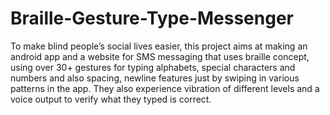 # Braille-Gesture-Type-Messenger
To make blind people’s social lives easier, this project aims at making an android app and a website for SMS messaging that uses braille concept, using over 30+ gestures for typing alphabets, special characters and numbers and also spacing, newline features just by swiping in various patterns in the app. They also experience vibration of different levels and a voice output to verify what they typed is correct.

